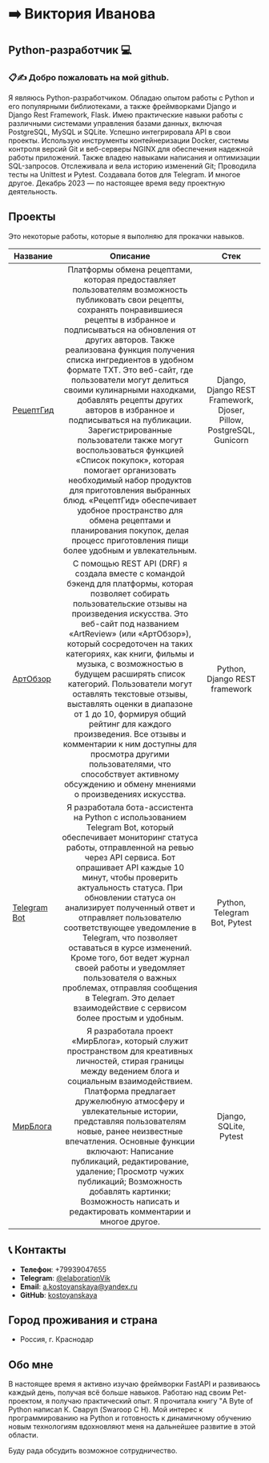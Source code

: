 # ➡️ Виктория Иванова 

## Python-разработчик 💻

### 📋✍️ Добро пожаловать на мой github.
Я являюсь Python-разработчиком. Обладаю опытом работы с Python и его популярными библиотеками, а также фреймворками Django и Django Rest Framework, Flask. Имею практические навыки работы с различными системами управления базами данных, включая PostgreSQL, MySQL и SQLite. Успешно интегрировала API в свои проекты. Использую инструменты контейнеризации Docker, системы контроля версий Git и веб-серверы NGINX для обеспечения надежной работы приложений. Также владею навыками написания и оптимизации SQL-запросов. Отслеживала и вела историю изменений Git; Проводила тесты на Unittest и Pytest. Создавала ботов для Telegram. И многое другое. Декабрь 2023 — по настоящее время веду проектную деятельность.

## Проекты
Это некоторые работы, которые я выполняю для прокачки навыков.

Название|Описание | Стек
-----------|:-------:|:--------: 
[РецептГид](https://github.com/kostoyanskaya/foodgram)| Платформы обмена рецептами, которая предоставляет пользователям возможность публиковать свои рецепты, сохранять понравившиеся рецепты в избранное и подписываться на обновления от других авторов. Также реализована функция получения списка ингредиентов в удобном формате TXT. Это веб-сайт, где пользователи могут делиться своими кулинарными находками, добавлять рецепты других авторов в избранное и подписываться на публикации. Зарегистрированные пользователи также могут воспользоваться функцией «Список покупок», которая помогает организовать необходимый набор продуктов для приготовления выбранных блюд. «РецептГид» обеспечивает удобное пространство для обмена рецептами и планирования покупок, делая процесс приготовления пищи более удобным и увлекательным. | Django, Django REST Framework, Djoser, Pillow, PostgreSQL, Gunicorn
[АртОбзор](https://github.com/kostoyanskaya/api_yamd)| С помощью REST API (DRF) я создала вместе с командой бэкенд для платформы, которая позволяет собирать пользовательские отзывы на произведения искусства. Это веб-сайт под названием «ArtReview» (или «АртОбзор»), который сосредоточен на таких категориях, как книги, фильмы и музыка, с возможностью в будущем расширять список категорий. Пользователи могут оставлять текстовые отзывы, выставлять оценки в диапазоне от 1 до 10, формируя общий рейтинг для каждого произведения. Все отзывы и комментарии к ним доступны для просмотра другими пользователями, что способствует активному обсуждению и обмену мнениями о произведениях искусства. | Python, Django REST framework
[Telegram Bot](https://github.com/kostoyanskaya/homework_bot)| Я разработала бота-ассистента на Python с использованием Telegram Bot, который обеспечивает мониторинг статуса работы, отправленной на ревью через API сервиса. Бот опрашивает API каждые 10 минут, чтобы проверить актуальность статуса. При обновлении статуса он анализирует полученный ответ и отправляет пользователю соответствующее уведомление в Telegram, что позволяет оставаться в курсе изменений. Кроме того, бот ведет журнал своей работы и уведомляет пользователя о важных проблемах, отправляя сообщения в Telegram. Это делает взаимодействие с сервисом более простым и удобным. | Python, Telegram Bot, Pytest
[МирБлога](https://github.com/kostoyanskaya/blogicum_django)| Я разработала проект «МирБлога», который служит пространством для креативных личностей, стирая границы между ведением блога и социальным взаимодействием. Платформа предлагает дружелюбную атмосферу и увлекательные истории, представляя пользователям новые, ранее неизвестные впечатления. Основные функции включают: Написание публикаций, редактирование, удаление; Просмотр чужих публикаций; Возможность добавлять картинки; Возможность написать и редактировать комментарии и многое другое. | Django, SQLite, Pytest

## 📞 Контакты

- **Телефон**: +79939047655
- **Telegram**: [@elaborationVik](https://t.me/elaborationVik)
- **Email**:    [a.kostoyanskaya@yandex.ru](a.kostoyanskaya@yandex.ru)
- **GitHub**:   [kostoyanskaya](https://github.com/kostoyanskaya/)

## Город проживания и страна

 - Россия, г. Краснодар

  ## Обо мне
В настоящее время я активно изучаю фреймворки FastAPI и развиваюсь каждый день, получая всё больше навыков. Работаю над своим Pet-проектом, я получаю практический опыт. Я прочитала книгу "A Byte of Python написал К. Сваруп (Swaroop C H). Мой интерес к программированию на Python и готовность к динамичному обучению новым технологиям вдохновляют меня на дальнейшее развитие в этой области.

Буду рада обсудить возможное сотрудничество.






